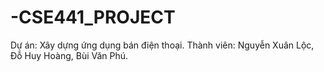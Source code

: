 # -CSE441_PROJECT
Dự án: Xây dựng ứng dụng bán điện thoại.
Thành viên: Nguyễn Xuân Lộc, Đỗ Huy Hoàng, Bùi Văn Phú.
